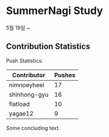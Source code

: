 # SummerNagi Study

5월 19일 ~ 

## Contribution Statistics

Push Statistics:

| Contributor | Pushes |
| ----------- | ------ |
| nimnoeyheel | 17 |
| shinhong-gyu | 16 |
| flatload | 10 |
| yagae12 | 9 |

Some concluding text.
